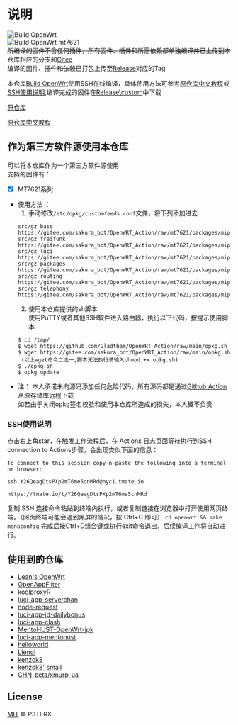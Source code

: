 # 说明

![Build OpenWrt](https://github.com/Gladtbam/OpenWRT_Action/workflows/Build%20OpenWrt/badge.svg)  
![Build OpenWrt mt7621](https://github.com/Gladtbam/OpenWRT_Action/workflows/Build%20OpenWrt%20mt7621/badge.svg?event=workflow_dispatch)  
~~所编译的固件不含任何插件，所有固件、插件和所需依赖都单独编译并已上传到本仓库相应的分支和[Gitee](https://gitee.com/sakura_bot/OpenWRT_Action)~~  
编译的固件、~~插件和依赖~~已打包上传至[Release](https://github.com/Gladtbam/OpenWRT_Action/releases)对应的Tag

本仓库[Build OpenWrt](https://github.com/Gladtbam/OpenWRT_Action/actions?query=workflow%3A%22Build+OpenWrt%22)使用SSH在线编译，具体使用方法可参考[原仓库中文教程](https://p3terx.com/archives/build-openwrt-with-github-actions.html)或[SSH使用说明](https://github.com/Gladtbam/OpenWRT_Action#ssh%E4%BD%BF%E7%94%A8%E8%AF%B4%E6%98%8E),编译完成的固件在[Release\custom](https://github.com/Gladtbam/OpenWRT_Action/releases/tag/custom)中下载

[原仓库](https://github.com/P3TERX/Actions-OpenWrt)

[原仓库中文教程](https://p3terx.com/archives/build-openwrt-with-github-actions.html)

## 作为第三方软件源使用本仓库

可以将本仓库作为一个第三方软件源使用  
支持的固件有：

- [X] MT7621系列

- 使用方法 ：
    1. 手动修改`/etc/opkg/customfeeds.conf`文件，将下列添加进去
    ```
    src/gz base https://gitee.com/sakura_bot/OpenWRT_Action/raw/mt7621/packages/mipsel_24kc/base  
    src/gz freifunk https://gitee.com/sakura_bot/OpenWRT_Action/raw/mt7621/packages/mipsel_24kc/freifunk  
    src/gz luci https://gitee.com/sakura_bot/OpenWRT_Action/raw/mt7621/packages/mipsel_24kc/luci  
    src/gz packages https://gitee.com/sakura_bot/OpenWRT_Action/raw/mt7621/packages/mipsel_24kc/packages  
    src/gz routing https://gitee.com/sakura_bot/OpenWRT_Action/raw/mt7621/packages/mipsel_24kc/routing  
    src/gz telephony https://gitee.com/sakura_bot/OpenWRT_Action/raw/mt7621/packages/mipsel_24kc/telephony  
    ```
    2. 使用本仓库提供的sh脚本  
    使用PuTTY或者其他SSH软件进入路由器，执行以下代码，按提示使用脚本
    ```
    $ cd /tmp/  
    $ wget https://github.com/Gladtbam/OpenWRT_Action/raw/main/opkg.sh  
    $ wget https://gitee.com/sakura_bot/OpenWRT_Action/raw/main/opkg.sh  
     (以上wget命令二选一,脚本无法执行请输入chmod +x opkg.sh)  
    $ ./opkg.sh  
    $ opkg update  
    ```
- 注： 本人承诺未向源码添加任何危险代码，所有源码都是通过[Github Action](https://github.com/features/actions)从原存储库远程下载  
    如若由于关闭opkg签名校验和使用本仓库所造成的损失，本人概不负责  

### SSH使用说明

点击右上角star，在触发工作流程后，在 Actions 日志页面等待执行到SSH connection to Actions步骤，会出现类似下面的信息：
```
To connect to this session copy-n-paste the following into a terminal or browser:

ssh Y26QeagDtsPXp2mT6me5cnMRd@nyc1.tmate.io

https://tmate.io/t/Y26QeagDtsPXp2mT6me5cnMRd
```
复制 SSH 连接命令粘贴到终端内执行，或者复制链接在浏览器中打开使用网页终端。（网页终端可能会遇到黑屏的情况，按 Ctrl+C 即可）
`cd openwrt && make menuconfig`
完成后按Ctrl+D组合键或执行exit命令退出，后续编译工作将自动进行。

## 使用到的仓库

- [Lean's OpenWrt](https://github.com/coolsnowwolf/lede)
- [OpenAppFilter](https://github.com/destan19/OpenAppFilter)
- [koolproxyR](https://github.com/jefferymvp/luci-app-koolproxyR)
- [luci-app-serverchan](https://github.com/tty228/luci-app-serverchan)
- [node-request](https://github.com/jerrykuku/node-request)
- [luci-app-jd-dailybonus](https://github.com/jerrykuku/luci-app-jd-dailybonus)
- [luci-app-clash](https://github.com/frainzy1477/luci-app-clash)
- [MentoHUST-OpenWrt-ipk](https://github.com/KyleRicardo/MentoHUST-OpenWrt-ipk)
- [luci-app-mentohust](https://github.com/BoringCat/luci-app-mentohust)
- [helloworld](https://github.com/fw876/helloworld)
- [Lienol](https://github.com/Lienol/openwrt-package)
- [kenzok8](https://github.com/kenzok8/openwrt-packages)
- [kenzok8' small](https://github.com/kenzok8/small)
- [CHN-beta/xmurp-ua](https://github.com/CHN-beta/xmurp-ua)

## License

[MIT](https://github.com/P3TERX/Actions-OpenWrt/blob/main/LICENSE) © P3TERX
